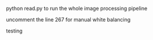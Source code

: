 python read.py to run the whole image processing pipeline

uncomment the line 267 for manual white balancing

testing